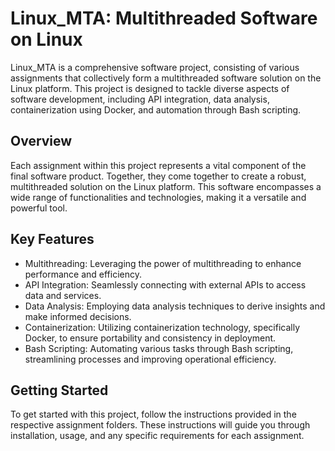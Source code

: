 # Linux_MTA: Multithreaded Software on Linux

Linux_MTA is a comprehensive software project, consisting of various assignments that collectively form a multithreaded software solution on the Linux platform. This project is designed to tackle diverse aspects of software development, including API integration, data analysis, containerization using Docker, and automation through Bash scripting.

## Overview

Each assignment within this project represents a vital component of the final software product. Together, they come together to create a robust, multithreaded solution on the Linux platform. This software encompasses a wide range of functionalities and technologies, making it a versatile and powerful tool.

## Key Features

- Multithreading: Leveraging the power of multithreading to enhance performance and efficiency.
- API Integration: Seamlessly connecting with external APIs to access data and services.
- Data Analysis: Employing data analysis techniques to derive insights and make informed decisions.
- Containerization: Utilizing containerization technology, specifically Docker, to ensure portability and consistency in deployment.
- Bash Scripting: Automating various tasks through Bash scripting, streamlining processes and improving operational efficiency.

## Getting Started

To get started with this project, follow the instructions provided in the respective assignment folders. These instructions will guide you through installation, usage, and any specific requirements for each assignment.
